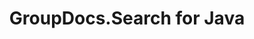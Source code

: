 ---
title: GroupDocs.Search for Java
type: docs
weight: 10
url: /java/
description: GroupDocs.Search for Java API References contain examples, code snippets, and API documentation. It provides packages, classes, interfaces, and other API details.
is_root: true
---